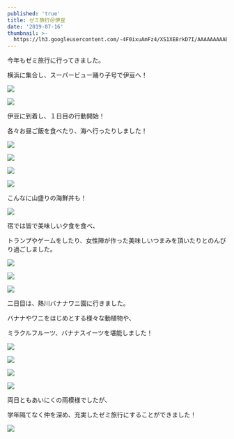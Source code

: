 ```yaml
---
published: 'true'
title: ゼミ旅行＠伊豆
date: '2019-07-16'
thumbnail: >-
  https://lh3.googleusercontent.com/-4F0ixuAmFz4/XS1XE8rkD7I/AAAAAAAAABQ/MJ-0cq79ql4BDsAKhQsPBSKskDLe3D2dwCE0YBhgL/P1025550.JPG
---
```

今年もゼミ旅行に行ってきました。

横浜に集合し、スーパービュー踊り子号で伊豆へ！

![](https://lh3.googleusercontent.com/-DAvWXejzxEw/XS1ddMlUU5I/AAAAAAAAABo/a6xzVaWvWpocPl6c_F0QuLbcs1poxMUQwCLcBGAs/IMG_20190629_111123.jpg)

![](https://lh3.googleusercontent.com/-GIhJca1QGmo/XS1c4MnkJ9I/AAAAAAAAABc/fYTbjtSh9cwrysBRZng6xUW8pi5RwF2_ACLcBGAs/IMG_8843.JPG)

伊豆に到着し、１日目の行動開始！

各々お昼ご飯を食べたり、海へ行ったりしました！

![](https://lh3.googleusercontent.com/-1Si6A4LLgaA/XS1l4kBS-3I/AAAAAAAAADY/5N3gGs341mI2yDafUdp4B_3JyBxXZVHcwCLcBGAs/IMG_9026.JPG)

![](https://lh3.googleusercontent.com/-HBpnBTlBUo4/XS1fsL_x4_I/AAAAAAAAAB8/eap5BAVDnE4Qfx-_4VBQhMgA5JeQbeE-QCLcBGAs/IMG_20190629_133756_1.jpg)

![](https://lh3.googleusercontent.com/-ZdeIGY-N0Go/XS1f2KwwTCI/AAAAAAAAACE/YfoetdVVTqo3j_DBnTnQJdZe_Y0nHvpAgCLcBGAs/P1025402.JPG)

![](https://lh3.googleusercontent.com/-yFhI-ToKeDM/XS1nXXZLuYI/AAAAAAAAAD4/0k7OirIstvEA5_AbNX4aKznh2iVnTYCPgCLcBGAs/DSC_0216.JPG)

こんなに山盛りの海鮮丼も！

![](https://lh3.googleusercontent.com/-FLOlvKP4w1c/XS1f_-hEXOI/AAAAAAAAACQ/5sbhkUVMp-4HqYAJgiNLGZTkXILDum1EgCLcBGAs/DSC_0221.JPG)

宿では皆で美味しい夕食を食べ、

トランプやゲームをしたり、女性陣が作った美味しいつまみを頂いたりとのんびり過ごしました。

![](https://lh3.googleusercontent.com/-wtH--w-bKlM/XS1oL67Dn2I/AAAAAAAAAEM/30MI2nNzJc4317v-OOiG9WanCA62c58TQCLcBGAs/IMG_20190629_175826.jpg)

![]( https://lh3.googleusercontent.com/-0_gLFBTkm2M/XS1y0wicp8I/AAAAAAAAAE4/-O7DSOnwe-kGsUMfwSx0DtPvchmprjxXACLcBGAs/IMG_9003.JPG)

![](https://lh3.googleusercontent.com/-QkCHOh9i7DA/XS1zUwR_BnI/AAAAAAAAAFE/2TDDQzWgjbUX_d7QaD36q0CVYCk86rKBwCLcBGAs/IMG_3078.JPG)

二日目は、熱川バナナワニ園に行きました。

バナナやワニをはじめとする様々な動植物や、

ミラクルフルーツ、バナナスイーツを堪能しました！

![](https://lh3.googleusercontent.com/-3RpJS6bH-Sw/XS1v5SbhQMI/AAAAAAAAAEo/mDX1jiW8lkQwEvkv7vT-Y4zmRiHnxWFzwCLcBGAs/IMG_3094.JPG)

![](https://lh3.googleusercontent.com/-cPOSRs3PgNA/XS1k8t2xX1I/AAAAAAAAACo/Noyl-WNKe2AhZb7y6_Ex1nwX1iive8mjACLcBGAs/P1025521.JPG)

![](https://lh3.googleusercontent.com/-M1KM6XDWqI4/XS1lIk2xZxI/AAAAAAAAACw/QbAf46jXVXY8bcaZwpWNY5UdwiO8vrR2wCLcBGAs/P1025509.JPG)

![](https://lh3.googleusercontent.com/-agmSjnhhamg/XS1lSuvIeXI/AAAAAAAAAC8/uAo4f43XDHUILj_QnzFc9oGhJPDDL3aAACLcBGAs/P1025493.JPG)

両日ともあいにくの雨模様でしたが、

学年隔てなく仲を深め、充実したゼミ旅行にすることができました！

![](https://lh3.googleusercontent.com/-4F0ixuAmFz4/XS1XE8rkD7I/AAAAAAAAABQ/MJ-0cq79ql4BDsAKhQsPBSKskDLe3D2dwCE0YBhgL/P1025550.JPG)
